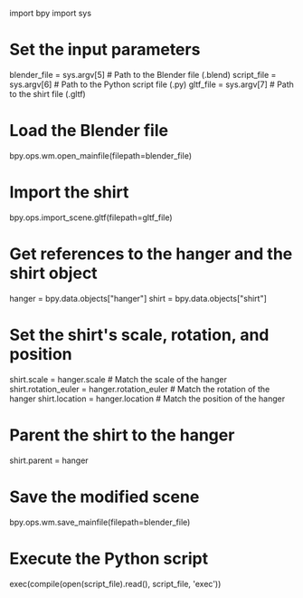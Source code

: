 import bpy
import sys

# Set the input parameters
blender_file = sys.argv[5]  # Path to the Blender file (.blend)
script_file = sys.argv[6]   # Path to the Python script file (.py)
gltf_file = sys.argv[7]     # Path to the shirt file (.gltf)

# Load the Blender file
bpy.ops.wm.open_mainfile(filepath=blender_file)

# Import the shirt
bpy.ops.import_scene.gltf(filepath=gltf_file)

# Get references to the hanger and the shirt object
hanger = bpy.data.objects["hanger"]
shirt = bpy.data.objects["shirt"]

# Set the shirt's scale, rotation, and position
shirt.scale = hanger.scale  # Match the scale of the hanger
shirt.rotation_euler = hanger.rotation_euler  # Match the rotation of the hanger
shirt.location = hanger.location  # Match the position of the hanger

# Parent the shirt to the hanger
shirt.parent = hanger

# Save the modified scene
bpy.ops.wm.save_mainfile(filepath=blender_file)

# Execute the Python script
exec(compile(open(script_file).read(), script_file, 'exec'))
